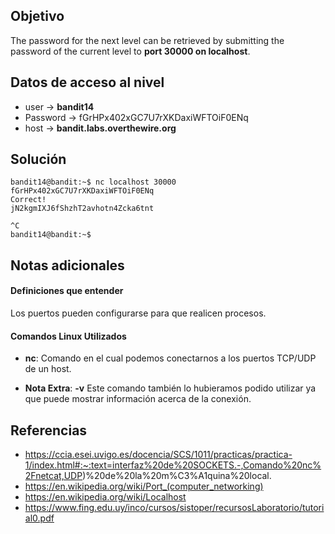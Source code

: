 ## Objetivo
The password for the next level can be retrieved by submitting the password of the current level to **port 30000 on localhost**.
## Datos de acceso al nivel
-   user -> **bandit14**
-   Password -> fGrHPx402xGC7U7rXKDaxiWFTOiF0ENq
-   host -> **bandit.labs.overthewire.org**
## Solución
```
bandit14@bandit:~$ nc localhost 30000
fGrHPx402xGC7U7rXKDaxiWFTOiF0ENq
Correct!
jN2kgmIXJ6fShzhT2avhotn4Zcka6tnt

^C
bandit14@bandit:~$
```
## Notas adicionales

#### Definiciones que entender
Los puertos pueden configurarse para que realicen procesos.

#### Comandos Linux Utilizados

- **nc**: Comando en el cual podemos conectarnos a los puertos TCP/UDP de un host. 

- **Nota Extra**: **-v** Este comando también lo hubieramos podido utilizar ya que puede mostrar información acerca de la conexión.

## Referencias
- https://ccia.esei.uvigo.es/docencia/SCS/1011/practicas/practica-1/index.html#:~:text=interfaz%20de%20SOCKETS.-,Comando%20nc%2Fnetcat,UDP)%20de%20la%20m%C3%A1quina%20local.
- https://en.wikipedia.org/wiki/Port_(computer_networking)
- https://en.wikipedia.org/wiki/Localhost
- https://www.fing.edu.uy/inco/cursos/sistoper/recursosLaboratorio/tutorial0.pdf